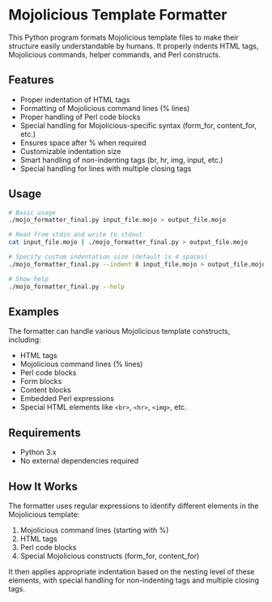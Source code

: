 # Mojolicious Template Formatter

This Python program formats Mojolicious template files to make their structure easily understandable by humans. It properly indents HTML tags, Mojolicious commands, helper commands, and Perl constructs.

## Features

- Proper indentation of HTML tags
- Formatting of Mojolicious command lines (% lines)
- Proper handling of Perl code blocks
- Special handling for Mojolicious-specific syntax (form_for, content_for, etc.)
- Ensures space after % when required
- Customizable indentation size
- Smart handling of non-indenting tags (br, hr, img, input, etc.)
- Special handling for lines with multiple closing tags

## Usage

```bash
# Basic usage
./mojo_formatter_final.py input_file.mojo > output_file.mojo

# Read from stdin and write to stdout
cat input_file.mojo | ./mojo_formatter_final.py > output_file.mojo

# Specify custom indentation size (default is 4 spaces)
./mojo_formatter_final.py --indent 8 input_file.mojo > output_file.mojo

# Show help
./mojo_formatter_final.py --help
```

## Examples

The formatter can handle various Mojolicious template constructs, including:

- HTML tags
- Mojolicious command lines (% lines)
- Perl code blocks
- Form blocks
- Content blocks
- Embedded Perl expressions
- Special HTML elements like `<br>`, `<hr>`, `<img>`, etc.

## Requirements

- Python 3.x
- No external dependencies required

## How It Works

The formatter uses regular expressions to identify different elements in the Mojolicious template:

1. Mojolicious command lines (starting with %)
2. HTML tags
3. Perl code blocks
4. Special Mojolicious constructs (form_for, content_for)

It then applies appropriate indentation based on the nesting level of these elements, with special handling for non-indenting tags and multiple closing tags.